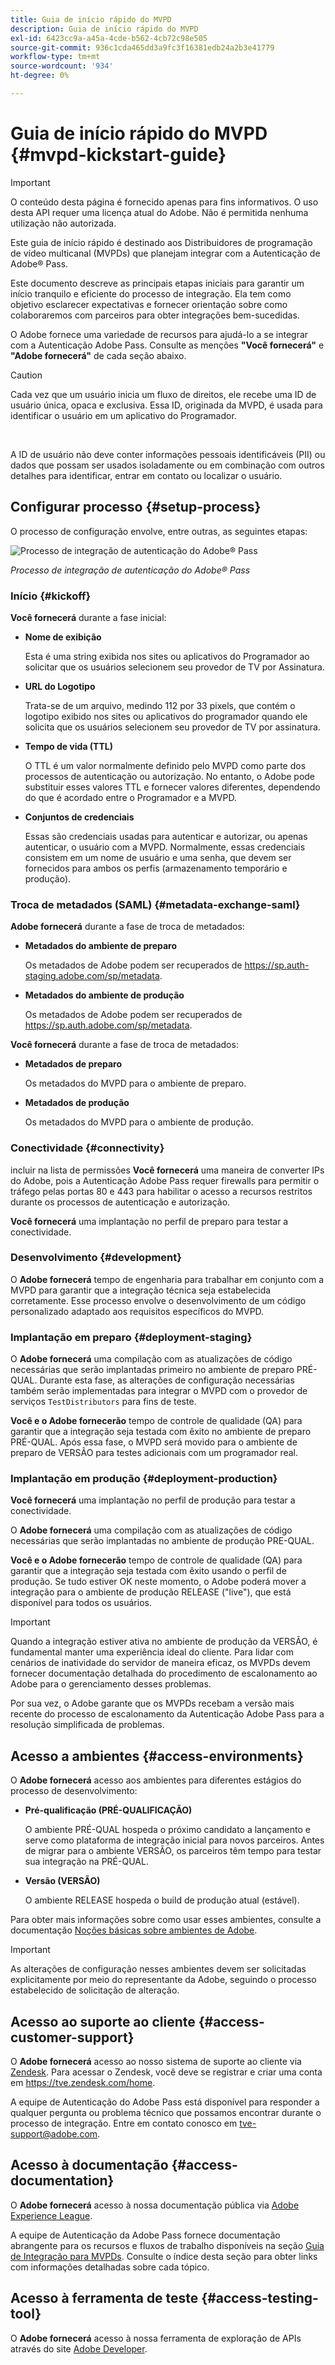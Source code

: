 ```yaml
---
title: Guia de início rápido do MVPD
description: Guia de início rápido do MVPD
exl-id: 6423cc9a-a45a-4cde-b562-4cb72c98e505
source-git-commit: 936c1cda465dd3a9fc3f16381edb24a2b3e41779
workflow-type: tm+mt
source-wordcount: '934'
ht-degree: 0%

---
```


# Guia de início rápido do MVPD {#mvpd-kickstart-guide}

>[!IMPORTANT]
>
> O conteúdo desta página é fornecido apenas para fins informativos. O uso desta API requer uma licença atual do Adobe. Não é permitida nenhuma utilização não autorizada.

Este guia de início rápido é destinado aos Distribuidores de programação de vídeo multicanal (MVPDs) que planejam integrar com a Autenticação de Adobe® Pass.

Este documento descreve as principais etapas iniciais para garantir um início tranquilo e eficiente do processo de integração. Ela tem como objetivo esclarecer expectativas e fornecer orientação sobre como colaboraremos com parceiros para obter integrações bem-sucedidas.

O Adobe fornece uma variedade de recursos para ajudá-lo a se integrar com a Autenticação Adobe Pass. Consulte as menções **&quot;Você fornecerá&quot;** e **&quot;Adobe fornecerá&quot;** de cada seção abaixo.

>[!CAUTION]
>
> Cada vez que um usuário inicia um fluxo de direitos, ele recebe uma ID de usuário única, opaca e exclusiva. Essa ID, originada da MVPD, é usada para identificar o usuário em um aplicativo do Programador.
>
> <br/>
>
> A ID de usuário não deve conter informações pessoais identificáveis (PII) ou dados que possam ser usados isoladamente ou em combinação com outros detalhes para identificar, entrar em contato ou localizar o usuário.

## Configurar processo {#setup-process}

O processo de configuração envolve, entre outras, as seguintes etapas:

![Processo de integração de autenticação do Adobe® Pass](../assets/mvpd-int-lifecycle.png)

*Processo de integração de autenticação do Adobe® Pass*

### Início {#kickoff}

**Você fornecerá** durante a fase inicial:

* **Nome de exibição**

  Esta é uma string exibida nos sites ou aplicativos do Programador ao solicitar que os usuários selecionem seu provedor de TV por Assinatura.

* **URL do Logotipo**

  Trata-se de um arquivo, medindo 112 por 33 pixels, que contém o logotipo exibido nos sites ou aplicativos do programador quando ele solicita que os usuários selecionem seu provedor de TV por assinatura.

* **Tempo de vida (TTL)**

  O TTL é um valor normalmente definido pelo MVPD como parte dos processos de autenticação ou autorização. No entanto, o Adobe pode substituir esses valores TTL e fornecer valores diferentes, dependendo do que é acordado entre o Programador e a MVPD.

* **Conjuntos de credenciais**

  Essas são credenciais usadas para autenticar e autorizar, ou apenas autenticar, o usuário com a MVPD. Normalmente, essas credenciais consistem em um nome de usuário e uma senha, que devem ser fornecidos para ambos os perfis (armazenamento temporário e produção).

### Troca de metadados (SAML) {#metadata-exchange-saml}

**Adobe fornecerá** durante a fase de troca de metadados:

* **Metadados do ambiente de preparo**

  Os metadados de Adobe podem ser recuperados de https://sp.auth-staging.adobe.com/sp/metadata.

* **Metadados do ambiente de produção**

  Os metadados de Adobe podem ser recuperados de https://sp.auth.adobe.com/sp/metadata.

**Você fornecerá** durante a fase de troca de metadados:

* **Metadados de preparo**

  Os metadados do MVPD para o ambiente de preparo.

* **Metadados de produção**

  Os metadados do MVPD para o ambiente de produção.

### Conectividade {#connectivity}

incluir na lista de permissões **Você fornecerá** uma maneira de converter IPs do Adobe, pois a Autenticação Adobe Pass requer firewalls para permitir o tráfego pelas portas 80 e 443 para habilitar o acesso a recursos restritos durante os processos de autenticação e autorização.

**Você fornecerá** uma implantação no perfil de preparo para testar a conectividade.

### Desenvolvimento {#development}

O **Adobe fornecerá** tempo de engenharia para trabalhar em conjunto com a MVPD para garantir que a integração técnica seja estabelecida corretamente. Esse processo envolve o desenvolvimento de um código personalizado adaptado aos requisitos específicos do MVPD.

### Implantação em preparo {#deployment-staging}

O **Adobe fornecerá** uma compilação com as atualizações de código necessárias que serão implantadas primeiro no ambiente de preparo PRÉ-QUAL. Durante esta fase, as alterações de configuração necessárias também serão implementadas para integrar o MVPD com o provedor de serviços `TestDistributors` para fins de teste.

**Você e o Adobe fornecerão** tempo de controle de qualidade (QA) para garantir que a integração seja testada com êxito no ambiente de preparo PRÉ-QUAL. Após essa fase, o MVPD será movido para o ambiente de preparo de VERSÃO para testes adicionais com um programador real.

### Implantação em produção {#deployment-production}

**Você fornecerá** uma implantação no perfil de produção para testar a conectividade.

O **Adobe fornecerá** uma compilação com as atualizações de código necessárias que serão implantadas no ambiente de produção PRE-QUAL.

**Você e o Adobe fornecerão** tempo de controle de qualidade (QA) para garantir que a integração seja testada com êxito usando o perfil de produção. Se tudo estiver OK neste momento, o Adobe poderá mover a integração para o ambiente de produção RELEASE (&quot;live&quot;), que está disponível para todos os usuários.

>[!IMPORTANT]
>
> Quando a integração estiver ativa no ambiente de produção da VERSÃO, é fundamental manter uma experiência ideal do cliente. Para lidar com cenários de inatividade do servidor de maneira eficaz, os MVPDs devem fornecer documentação detalhada do procedimento de escalonamento ao Adobe para o gerenciamento desses problemas.
>
> Por sua vez, o Adobe garante que os MVPDs recebam a versão mais recente do processo de escalonamento da Autenticação Adobe Pass para a resolução simplificada de problemas.

## Acesso a ambientes {#access-environments}

O **Adobe fornecerá** acesso aos ambientes para diferentes estágios do processo de desenvolvimento:

* **Pré-qualificação (PRÉ-QUALIFICAÇÃO)**

  O ambiente PRÉ-QUAL hospeda o próximo candidato a lançamento e serve como plataforma de integração inicial para novos parceiros. Antes de migrar para o ambiente VERSÃO, os parceiros têm tempo para testar sua integração na PRÉ-QUAL.

* **Versão (VERSÃO)**

  O ambiente RELEASE hospeda o build de produção atual (estável).

Para obter mais informações sobre como usar esses ambientes, consulte a documentação [Noções básicas sobre ambientes de Adobe](/help/authentication/notes-technical/environments/understanding-the-adobe-environments.md).

>[!IMPORTANT]
> 
> As alterações de configuração nesses ambientes devem ser solicitadas explicitamente por meio do representante da Adobe, seguindo o processo estabelecido de solicitação de alteração.

## Acesso ao suporte ao cliente {#access-customer-support}

O **Adobe fornecerá** acesso ao nosso sistema de suporte ao cliente via [Zendesk](https://tve.zendesk.com/home). Para acessar o Zendesk, você deve se registrar e criar uma conta em https://tve.zendesk.com/home.

A equipe de Autenticação do Adobe Pass está disponível para responder a qualquer pergunta ou problema técnico que possamos encontrar durante o processo de integração. Entre em contato conosco em [tve-support@adobe.com](mailto:tve-support@adobe.com).

## Acesso à documentação {#access-documentation}

O **Adobe fornecerá** acesso à nossa documentação pública via [Adobe Experience League](https://experienceleague.adobe.com/en/docs/pass/authentication/home).

A equipe de Autenticação da Adobe Pass fornece documentação abrangente para os recursos e fluxos de trabalho disponíveis na seção [Guia de Integração para MVPDs](/help/authentication/kickstart/mvpd-overview.md). Consulte o índice desta seção para obter links com informações detalhadas sobre cada tópico.

## Acesso à ferramenta de teste {#access-testing-tool}

O **Adobe fornecerá** acesso à nossa ferramenta de exploração de APIs através do site [Adobe Developer](https://developer.adobe.com/adobe-pass/).
